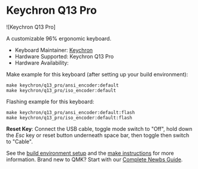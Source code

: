 # Keychron Q13 Pro

![Keychron Q13 Pro]

A customizable 96% ergonomic keyboard.

* Keyboard Maintainer: [Keychron](https://github.com/keychron)
* Hardware Supported: Keychron Q13 Pro
* Hardware Availability:

Make example for this keyboard (after setting up your build environment):

    make keychron/q13_pro/ansi_encoder:default
    make keychron/q13_pro/iso_encoder:default

Flashing example for this keyboard:

    make keychron/q13_pro/ansi_encoder:default:flash
    make keychron/q13_pro/iso_encoder:default:flash

**Reset Key**: Connect the USB cable, toggle mode switch to "Off", hold down the *Esc* key or reset button underneath space bar, then toggle then switch to "Cable".

See the [build environment setup](https://docs.qmk.fm/#/getting_started_build_tools) and the [make instructions](https://docs.qmk.fm/#/getting_started_make_guide) for more information. Brand new to QMK? Start with our [Complete Newbs Guide](https://docs.qmk.fm/#/newbs).
